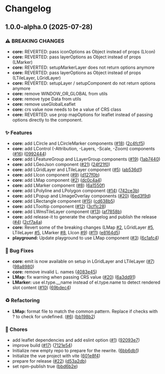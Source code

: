 # Changelog

## 1.0.0-alpha.0 (2025-07-28)


### ⚠ BREAKING CHANGES

* **core:** REVERTED: pass iconOptions as Object instead of props (LIcon)
* **core:** REVERTED: pass layerOptions as Object instead of props (LMarker)
* **core:** REVERTED: setupMarkerLayer does not return options anymore
* **core:** REVERTED: pass layerOptions as Object instead of props (LTileLayer, LGridLayer)
* **core:** REVERTED: setupLayer / setupComponent do not return options anymore
* **core:** remove WINDOW_OR_GLOBAL from utils
* **core:** remove type Data from utils
* **core:** remove useGlobalLeaflet
* **core:** crs value now needs to be a value of CRS class
* **core:** REVERTED: use prop mapOptions for leaflet instead of passing options directly to the component.

### ✨ Features

* **core:** add LCircle and LCircleMarker components ([#18](https://github.com/maxel01/vue-leaflet/issues/18)) ([2c4fcf5](https://github.com/maxel01/vue-leaflet/commit/2c4fcf5329b5b1d88076dc2343fe1e817fd4f042))
* **core:** add LControl (-Attribution, -Layers, -Scale, -Zoom) components ([#16](https://github.com/maxel01/vue-leaflet/issues/16)) ([0992444](https://github.com/maxel01/vue-leaflet/commit/0992444add59b6ab9feab26979e7cb8348268855))
* **core:** add LFeatureGroup and LLayerGroup components ([#19](https://github.com/maxel01/vue-leaflet/issues/19)) ([1ab7440](https://github.com/maxel01/vue-leaflet/commit/1ab74400b97f3f24a465fc90e506b9012ae69a4b))
* **core:** add LGeoJson component ([#21](https://github.com/maxel01/vue-leaflet/issues/21)) ([24f21f0](https://github.com/maxel01/vue-leaflet/commit/24f21f0a4a5ff52b91d070649078dfbc9dacf9a2))
* **core:** add LGridLayer and LTileLayer component ([#5](https://github.com/maxel01/vue-leaflet/issues/5)) ([ab536d1](https://github.com/maxel01/vue-leaflet/commit/ab536d1e87d57e4329edbd62777b1303bdbe0144))
* **core:** add LIcon component ([#9](https://github.com/maxel01/vue-leaflet/issues/9)) ([d127f0b](https://github.com/maxel01/vue-leaflet/commit/d127f0bdd22c6cc3f8d41f9e8c8dd80981cbc6b0))
* **core:** add LMap component ([#2](https://github.com/maxel01/vue-leaflet/issues/2)) ([dc0c4a4](https://github.com/maxel01/vue-leaflet/commit/dc0c4a45bca28429432570d587497e1c6ce6aae3))
* **core:** add LMarker component ([#8](https://github.com/maxel01/vue-leaflet/issues/8)) ([6a1550f](https://github.com/maxel01/vue-leaflet/commit/6a1550f1f561a06eb51963271b4322fbf1091b2c))
* **core:** add LPolyline and LPolygon component ([#14](https://github.com/maxel01/vue-leaflet/issues/14)) ([742ce3b](https://github.com/maxel01/vue-leaflet/commit/742ce3b8c35febebfc7b26ffdd2d049dba97fdc7))
* **core:** add LPopup and LImageOverlay components ([#20](https://github.com/maxel01/vue-leaflet/issues/20)) ([6ed3f9d](https://github.com/maxel01/vue-leaflet/commit/6ed3f9db519634a6df9548ea5d09b41c17390f16))
* **core:** add LRectangle component ([#15](https://github.com/maxel01/vue-leaflet/issues/15)) ([cd638b5](https://github.com/maxel01/vue-leaflet/commit/cd638b5835fe21676d8e7004c3a6b3af6f15ac02))
* **core:** add LTooltip component ([#12](https://github.com/maxel01/vue-leaflet/issues/12)) ([3cf1c28](https://github.com/maxel01/vue-leaflet/commit/3cf1c28256f6aa93f80f91661368be6c184c5d33))
* **core:** add LWmsTileLayer component ([#13](https://github.com/maxel01/vue-leaflet/issues/13)) ([af7858b](https://github.com/maxel01/vue-leaflet/commit/af7858b020cf4b36cabf5b14b395e6e8df5d9cee))
* **core:** add release-it to generate the changelog and publish the release ([#4](https://github.com/maxel01/vue-leaflet/issues/4)) ([2cf7a4a](https://github.com/maxel01/vue-leaflet/commit/2cf7a4a3b0f9cf0160bd5a73c502151de3a4081b))
* **core:** Revert some of the breaking changes (LMap [#2](https://github.com/maxel01/vue-leaflet/issues/2), LGridLayer [#5](https://github.com/maxel01/vue-leaflet/issues/5), LTileLayer [#5](https://github.com/maxel01/vue-leaflet/issues/5), LMarker [#8](https://github.com/maxel01/vue-leaflet/issues/8), LIcon [#9](https://github.com/maxel01/vue-leaflet/issues/9)) ([#11](https://github.com/maxel01/vue-leaflet/issues/11)) ([e8164d5](https://github.com/maxel01/vue-leaflet/commit/e8164d578f7ee7cc7de6ac8aeb365e9ee77733da))
* **playground:** Update playground to use LMap component ([#3](https://github.com/maxel01/vue-leaflet/issues/3)) ([6c1afc4](https://github.com/maxel01/vue-leaflet/commit/6c1afc405e38082277b5d6109f430a9fb322b90c))


### 🐛 Bug Fixes

* **core:** emit is now available on setup in LGridLayer and LTileLayer ([#7](https://github.com/maxel01/vue-leaflet/issues/7)) ([98a8980](https://github.com/maxel01/vue-leaflet/commit/98a89806b7edec584933621307f91bdd6eee2031))
* **core:** remove invalid L. names ([4083e45](https://github.com/maxel01/vue-leaflet/commit/4083e45ae2bb8409f95a3aa52310111ec2442ee9))
* **LMap:** fix warning when passing CRS value ([#20](https://github.com/maxel01/vue-leaflet/issues/20)) ([6a3dd91](https://github.com/maxel01/vue-leaflet/commit/6a3dd91487dd32ceabf314616af30d582bebc7f1))
* **LMarker:** use el.type.__name instead of el.type.name to detect rendered slot content ([#10](https://github.com/maxel01/vue-leaflet/issues/10)) ([69bdec4](https://github.com/maxel01/vue-leaflet/commit/69bdec4b0f77dd9ac04002e877888c3ab55bb13e))


### ♻️ Refactoring

* **LMap:** format file to match the common pattern. Replace if checks with ? to check for undefined. ([#6](https://github.com/maxel01/vue-leaflet/issues/6)) ([bb198b2](https://github.com/maxel01/vue-leaflet/commit/bb198b2cf7e4b6b12391b06b431acbb8ebafc596))


### 🚧 Chores

* add leaflet dependencies and add eslint option ([#1](https://github.com/maxel01/vue-leaflet/issues/1)) ([92093e7](https://github.com/maxel01/vue-leaflet/commit/92093e7432b01d5828010ac76433bf233583a8bd))
* improve build ([#17](https://github.com/maxel01/vue-leaflet/issues/17)) ([7121e54](https://github.com/maxel01/vue-leaflet/commit/7121e54dd78381bd3ebab427cd878f9ca3360d14))
* Initialize new empty repo to prepare for the rewrite. ([6bb6db1](https://github.com/maxel01/vue-leaflet/commit/6bb6db1a33672b2a96cdf5132838627504c8fac6))
* Initialize the vue project with vite ([601e8f4](https://github.com/maxel01/vue-leaflet/commit/601e8f41350135cfef7e4d825321c533c80f78b6))
* prepare for release ([#22](https://github.com/maxel01/vue-leaflet/issues/22)) ([d53a2db](https://github.com/maxel01/vue-leaflet/commit/d53a2db6b1300051a286a2db2cb1f05ea05a6321))
* set npm-publish true ([bbd6b2e](https://github.com/maxel01/vue-leaflet/commit/bbd6b2e8d6b377d9b2a2f12eed606d186bac1be5))
